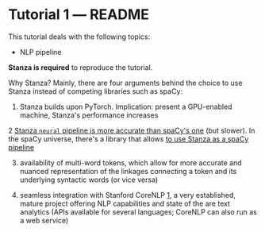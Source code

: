 Tutorial 1 ― README
===================

This tutorial deals with the following topics:

+ NLP pipeline

**Stanza is required** to reproduce the tutorial.

Why Stanza? Mainly, there are four arguments behind the choice to use Stanza 
instead of competing libraries such as spaCy: 
                                                                        
1. Stanza builds upon PyTorch. Implication: present a GPU-enabled       
   machine, Stanza's performance increases
                                                                       
2 [Stanza `neural` pipeline is more accurate than spaCy's one][1]
   (but slower). In the spaCy universe, there's a library that allows
   [to use Stanza as a spaCy pipeline][2]

3. availability of multi-word tokens, which allow for more accurate 
   and nuanced representation of the linkages connecting a token and its
   underlying syntactic words (or vice versa)
                                                                        
4. seamless integration with Stanford CoreNLP [1], a very established, 
   mature project offering NLP capabilities and state of the are
   text analytics (APIs available for several languages; CoreNLP can 
   also run as a web service) 
                                                                        
[1]: https://stanfordnlp.github.io/CoreNLP/                              
                                                                    
[2]: https://spacy.io/universe/project/spacy-stanza                      
